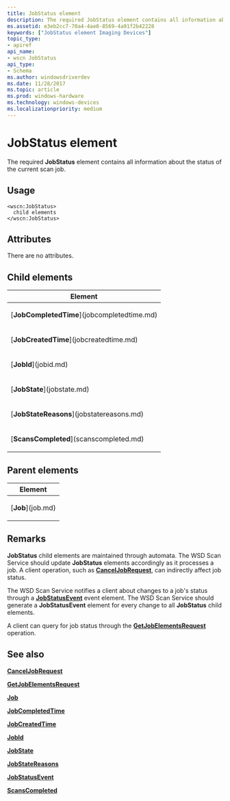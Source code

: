 ```yaml
---
title: JobStatus element
description: The required JobStatus element contains all information about the status of the current scan job.
ms.assetid: e3eb2cc7-70a4-4ae0-8569-4a91f2b42228
keywords: ["JobStatus element Imaging Devices"]
topic_type:
- apiref
api_name:
- wscn JobStatus
api_type:
- Schema
ms.author: windowsdriverdev
ms.date: 11/28/2017
ms.topic: article
ms.prod: windows-hardware
ms.technology: windows-devices
ms.localizationpriority: medium
---
```


# JobStatus element


The required **JobStatus** element contains all information about the status of the current scan job.

Usage
-----

``` syntax
<wscn:JobStatus>
  child elements
</wscn:JobStatus>
```

Attributes
----------

There are no attributes.

## Child elements


<table>
<colgroup>
<col width="100%" />
</colgroup>
<thead>
<tr class="header">
<th>Element</th>
</tr>
</thead>
<tbody>
<tr class="odd">
<td><p>[<strong>JobCompletedTime</strong>](jobcompletedtime.md)</p></td>
</tr>
<tr class="even">
<td><p>[<strong>JobCreatedTime</strong>](jobcreatedtime.md)</p></td>
</tr>
<tr class="odd">
<td><p>[<strong>JobId</strong>](jobid.md)</p></td>
</tr>
<tr class="even">
<td><p>[<strong>JobState</strong>](jobstate.md)</p></td>
</tr>
<tr class="odd">
<td><p>[<strong>JobStateReasons</strong>](jobstatereasons.md)</p></td>
</tr>
<tr class="even">
<td><p>[<strong>ScansCompleted</strong>](scanscompleted.md)</p></td>
</tr>
</tbody>
</table>

## Parent elements


<table>
<colgroup>
<col width="100%" />
</colgroup>
<thead>
<tr class="header">
<th>Element</th>
</tr>
</thead>
<tbody>
<tr class="odd">
<td><p>[<strong>Job</strong>](job.md)</p></td>
</tr>
</tbody>
</table>

Remarks
-------

**JobStatus** child elements are maintained through automata. The WSD Scan Service should update **JobStatus** elements accordingly as it processes a job. A client operation, such as [**CancelJobRequest**](canceljobrequest.md), can indirectly affect job status.

The WSD Scan Service notifies a client about changes to a job's status through a [**JobStatusEvent**](jobstatusevent.md) event element. The WSD Scan Service should generate a **JobStatusEvent** element for every change to all **JobStatus** child elements.

A client can query for job status through the [**GetJobElementsRequest**](getjobelementsrequest.md) operation.

## <span id="see_also"></span>See also


[**CancelJobRequest**](canceljobrequest.md)

[**GetJobElementsRequest**](getjobelementsrequest.md)

[**Job**](job.md)

[**JobCompletedTime**](jobcompletedtime.md)

[**JobCreatedTime**](jobcreatedtime.md)

[**JobId**](jobid.md)

[**JobState**](jobstate.md)

[**JobStateReasons**](jobstatereasons.md)

[**JobStatusEvent**](jobstatusevent.md)

[**ScansCompleted**](scanscompleted.md)

 

 






